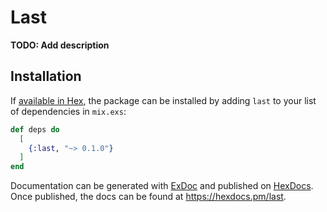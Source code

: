 # Last

**TODO: Add description**

## Installation

If [available in Hex](https://hex.pm/docs/publish), the package can be installed
by adding `last` to your list of dependencies in `mix.exs`:

```elixir
def deps do
  [
    {:last, "~> 0.1.0"}
  ]
end
```

Documentation can be generated with [ExDoc](https://github.com/elixir-lang/ex_doc)
and published on [HexDocs](https://hexdocs.pm). Once published, the docs can
be found at <https://hexdocs.pm/last>.

